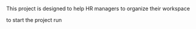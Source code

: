 This project is designed to help HR managers to organize their workspace

to start the project run

